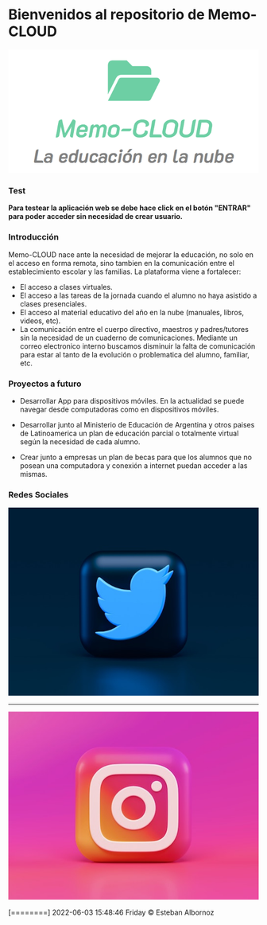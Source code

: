 # Bienvenidos al repositorio de Memo-CLOUD
![](https://raw.githubusercontent.com/Cangre81/trabajo-FINAL/master/assets/img%20Memo.png)

### Test
**Para testear la aplicación web se debe hace click en el botón "ENTRAR" para poder acceder sin necesidad de crear usuario.**

### Introducción
Memo-CLOUD nace ante la necesidad de mejorar la educación, no solo en el acceso en forma remota, sino tambien en la comunicación entre el establecimiento escolar y las familias.
La plataforma viene a fortalecer:
- El acceso a clases virtuales.
- El acceso a las tareas de la jornada cuando el alumno no haya asistido a clases presenciales.
- El acceso al material educativo del año en la nube (manuales, libros, videos, etc).
- La comunicación entre el cuerpo directivo, maestros y padres/tutores sin la necesidad de un cuaderno de comunicaciones. Mediante un correo electronico interno buscamos disminuir la falta de comunicación para estar al tanto de la evolución o problematica del alumno, familiar, etc.

### Proyectos a futuro
- Desarrollar App para dispositivos móviles. En la actualidad se puede navegar desde computadoras como en dispositivos móviles.

- Desarrollar junto al Ministerio de Educación de Argentina y otros paises de Latinoamerica un plan de educación parcial o totalmente virtual según la necesidad de cada alumno. 

- Crear junto a empresas un plan de becas para que los alumnos que no posean una computadora y conexión a internet puedan acceder a las mismas.

### Redes Sociales
[![](https://raw.githubusercontent.com/Cangre81/trabajo-FINAL/master/assets/alexander-shatov-k1xf2D7jWUs-unsplash.jpg)](http://twitter.com)

------------

[![](https://raw.githubusercontent.com/Cangre81/trabajo-FINAL/master/assets/alexander-shatov-_tF3vug2FhQ-unsplash.jpg)](http://instagram.com)


[========]
2022-06-03 15:48:46 Friday
&copy; Esteban Albornoz
